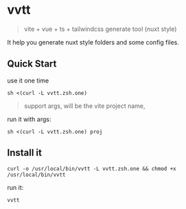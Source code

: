 # vvtt
> vite + vue + ts + tailwindcss generate tool (nuxt style)

It help you generate nuxt style folders and some config files.

## Quick Start

use it one time 

`sh <(curl -L vvtt.zsh.one)`


> support args, will be the vite project name,

run it with args: 

`sh <(curl -L vvtt.zsh.one) proj`

## Install it

`curl -o /usr/local/bin/vvtt -L vvtt.zsh.one && chmod +x /usr/local/bin/vvtt`

run it:

`vvtt`

